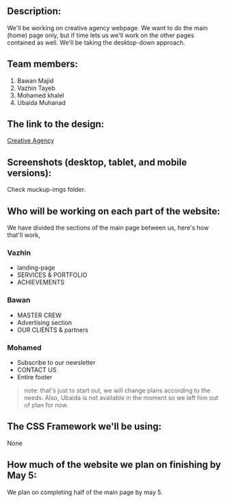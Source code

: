 ## Description:
We'll be working on creative agency webpage.
We want to do the main (home) page only,
but if time lets us we'll work on the other pages contained as well.
We'll be taking the desktop-down approach.

## Team members:
1. Bawan Majid
2. Vazhin Tayeb
3. Mohamed khalel
4. Ubaida Muhanad

## The link to the design:
<a href="https://jevelin.shufflehound.com/creative-agency/" target="_blank">Creative Agency</a>

## Screenshots (desktop, tablet, and mobile versions):
Check muckup-imgs folder.

## Who will be working on each part of the website:
We have divided the sections of the main page between us, here's how that'll work,

### Vazhin
* landing-page
* SERVICES & PORTFOLIO
* ACHIEVEMENTS

### Bawan
* MASTER CREW
* Advertising section
* OUR CLIENTS & partners

### Mohamed
* Subscribe to our newsletter
* CONTACT US
* Entire footer

> note: that's just to start out, we will change plans according to the needs.
> Also, Ubaida is not available in the moment so we left him out of plan for now.

## The CSS Framework we'll be using:
None

## How much of the website we plan on finishing by May 5:
We plan on completing half of the main page by may 5.
